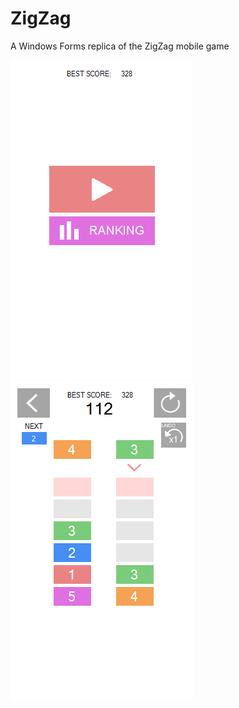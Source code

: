 # ZigZag

A Windows Forms replica of the ZigZag mobile game

![alt text](https://raw.githubusercontent.com/JonathanLRC/ZigZag/master/MainScreen.PNG)
![alt text](https://raw.githubusercontent.com/JonathanLRC/ZigZag/master/LevelScreen.PNG)
